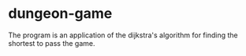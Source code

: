 # dungeon-game
The program is an application of the dijkstra's algorithm for finding the shortest to pass the game.
